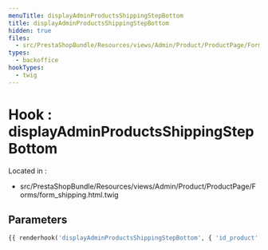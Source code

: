 ```yaml
---
menuTitle: displayAdminProductsShippingStepBottom
title: displayAdminProductsShippingStepBottom
hidden: true
files:
  - src/PrestaShopBundle/Resources/views/Admin/Product/ProductPage/Forms/form_shipping.html.twig
types:
  - backoffice
hookTypes:
  - twig
---
```


# Hook : displayAdminProductsShippingStepBottom

Located in :

  - src/PrestaShopBundle/Resources/views/Admin/Product/ProductPage/Forms/form_shipping.html.twig

## Parameters

```php
{{ renderhook('displayAdminProductsShippingStepBottom', { 'id_product': id_product }) }}
```